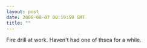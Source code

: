 ```yaml
---
layout: post
date: 2008-08-07 00:19:59 GMT
title: ""
---
```

Fire drill at work. Haven't had one of thsea for a while.